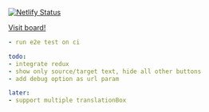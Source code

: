 [![Netlify Status](https://api.netlify.com/api/v1/badges/ad488823-febb-49e2-8a6f-3c922474d39f/deploy-status)](https://app.netlify.com/sites/chrome-voice-recognition/deploys)

[Visit board!](https://github.com/users/ofer-shaham/projects/5)

```yaml
- run e2e test on ci

todo:
- integrate redux
- show only source/target text, hide all other buttons
- add debug option as url param

later:
- support multiple translationBox
```